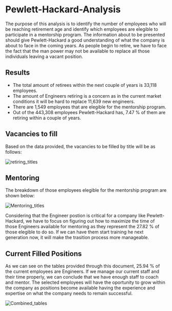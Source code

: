 # Pewlett-Hackard-Analysis
The purpose of this analysis is to identify the number of employees who will be reaching retirement age and identify which employees are elegible to participate in a mentorship program. The information about to be presented should give Pewlett-Hackard a good understanding of what the company is about to face in the coming years. As people begin to retire, we have to face the fact that the man power may not be available to replace all those individuals leaving a vacant position.

## Results
 - The total amount of retirees within the next couple of years is 33,118 employees. 
 - The amount of Engineers retiring is a concern as in the current market conditions it will be hard to replace 11,639 new engineers. 
 - There are 1,549 employees that are elegible for the mentorship program.
 - Out of the 443,308 employees Pewlett-Hackard has, 7.47 % of them are retiring within a couple of years.

## Vacancies to fill

Based on the data provided, the vacancies to be filled by title will be as follows:

![retiring_titles](https://user-images.githubusercontent.com/107765611/182517728-c6e6d225-7755-43ca-bb0d-1a1daba0fb61.png)

## Mentoring 

The breakdown of those employees elegible for the mentorship program are shown below:

![Mentoring_titles](https://user-images.githubusercontent.com/107765611/182736049-e5a066d0-e09a-4f67-b23b-f646a2ff1cc5.png)

Considering that the Engineer postion is critical for a company like Pewlett-Hackard, we have to focus on figuring out how to maximize the time of those Engineers available for mentoring as they represent the 27.82 % of those elegible to do so. If we can have them start training he next generation now, it will make the trasition process more manageable. 

## Current Filled Positions

As we can see on the tables provided through this document, 25.94 % of the current employees are Engineers. If we manage our current staff and their time properly, we can conclude that we have enough staff to coach and mentor. The selected employees will have the oportunity to grow within the company as positions become available having the experience and expertise on what the company needs to remain successful.

![Combined_tables](https://user-images.githubusercontent.com/107765611/182743292-4be7be24-00e9-487b-ade1-2d748bc93692.png)


